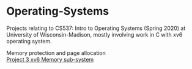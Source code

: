 # Operating-Systems
Projects relating to CS537: Intro to  Operating Systems (Spring 2020) at University of Wisconsin-Madison, mostly involving work in C with xv6 operating system.

Memory protection and page allocation  
[Project 3 xv6 Memory sub-system](https://pages.cs.wisc.edu/~shivaram/cs537-sp20/p3.html)
